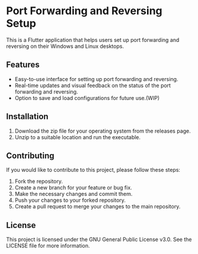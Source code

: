 # Port Forwarding and Reversing Setup

This is a Flutter application that helps users set up port forwarding and reversing on their Windows and Linux desktops.

## Features

- Easy-to-use interface for setting up port forwarding and reversing.
- Real-time updates and visual feedback on the status of the port forwarding and reversing.
- Option to save and load configurations for future use.(WIP)

## Installation

1. Download the zip file for your operating system from the releases page.
2. Unzip to a suitable location and run the executable.

<!-- ## Installation

1. Download the installation file for your operating system from the releases page.
2. Double-click the downloaded file to start the installation process.
3. Follow the on-screen instructions to complete the installation.

## Usage

1. Launch the application.
2. Select the type of configuration you want to set up - port forwarding or reversing.
3. Enter the necessary details such as the source and destination ports, and the IP address of the target device.
4. Click the "Save" button to save the configuration for future use.
5. Click the "Start" button to start the port forwarding or reversing process.
6. The status of the process will be displayed in real-time, along with visual feedback on whether the process is successful or not. -->

## Contributing

If you would like to contribute to this project, please follow these steps:

1. Fork the repository.
2. Create a new branch for your feature or bug fix.
3. Make the necessary changes and commit them.
4. Push your changes to your forked repository.
5. Create a pull request to merge your changes to the main repository.

## License

This project is licensed under the GNU General Public License v3.0. See the LICENSE file for more information.